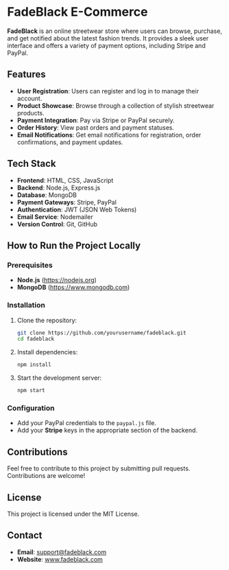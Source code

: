 # FadeBlack E-Commerce

**FadeBlack** is an online streetwear store where users can browse, purchase, and get notified about the latest fashion trends. It provides a sleek user interface and offers a variety of payment options, including Stripe and PayPal.

## Features
- **User Registration**: Users can register and log in to manage their account.
- **Product Showcase**: Browse through a collection of stylish streetwear products.
- **Payment Integration**: Pay via Stripe or PayPal securely.
- **Order History**: View past orders and payment statuses.
- **Email Notifications**: Get email notifications for registration, order confirmations, and payment updates.

## Tech Stack
- **Frontend**: HTML, CSS, JavaScript
- **Backend**: Node.js, Express.js
- **Database**: MongoDB
- **Payment Gateways**: Stripe, PayPal
- **Authentication**: JWT (JSON Web Tokens)
- **Email Service**: Nodemailer
- **Version Control**: Git, GitHub

## How to Run the Project Locally

### Prerequisites
- **Node.js** (https://nodejs.org)
- **MongoDB** (https://www.mongodb.com)

### Installation
1. Clone the repository:
    ```bash
    git clone https://github.com/yourusername/fadeblack.git
    cd fadeblack
    ```
2. Install dependencies:
    ```bash
    npm install
    ```
3. Start the development server:
    ```bash
    npm start
    ```

### Configuration
- Add your PayPal credentials to the `paypal.js` file.
- Add your **Stripe** keys in the appropriate section of the backend.

## Contributions
Feel free to contribute to this project by submitting pull requests. Contributions are welcome!

## License
This project is licensed under the MIT License.

## Contact
- **Email**: support@fadeblack.com
- **Website**: www.fadeblack.com
